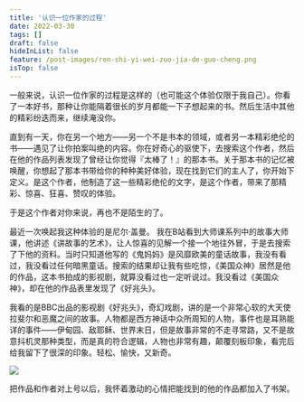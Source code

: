 ```yaml
---
title: '认识一位作家的过程'
date: 2022-03-30
tags: []
draft: false
hideInList: false
feature: /post-images/ren-shi-yi-wei-zuo-jia-de-guo-cheng.png
isTop: false
---
```

一般来说，认识一位作家的过程是这样的（也可能这个体验仅限于我自己）。你看了一本好书，那种让你能隔着很长的岁月都能一下子想起来的书。然后生活中其他的精彩纷迭而来，继续淹没你。

直到有一天，你在另一个地方——另一个不是书本的领域，或者另一本精彩绝伦的书——遇见了让你拍案叫绝的内容。你在好奇心的驱使下，去搜索这个作者，然后在他的作品列表发现了曾经让你觉得『太棒了！』的那本书。关于那本书的记忆被唤醒，你想起了那本书带给你的种种美好体验，现在找到它们的主人了，你开始下定义。是这个作者，他制造了这一些精彩绝伦的文字，是这个作者，带来了那精彩、惊喜、狂喜、赞叹的体验。

于是这个作者对你来说，再也不是陌生的了。

最近一次唤起我这种体验的是尼尔·盖曼。
我在B站看到大师课系列中的故事大师课，他讲述《讲故事的艺术》，让人惊喜的见解一个接一个地往外冒，于是去搜索了下他的资料。当时只知道他写的《鬼妈妈》是风靡欧美的童话故事，我没有看过，我没看过任何暗黑童话。搜索的结果却让我有些吃惊，《美国众神》居然是他的作品，这本书拍成的影视剧，就算没看过也一定听说过。我没看过《美国众神》，却在他的作品表里发现了《好兆头》。

我看的是BBC出品的影视剧《好兆头》，奇幻戏剧，讲的是一个非常心软的大天使拉斐尔和恶魔之间的故事。人物都是西方神话中众所周知的人物，事件也是耳熟能详的事件——伊甸园、敌耶稣、世界末日，但是故事非常的不走寻常路，又不是故意抖机灵那种类型，而是真的符合逻辑，人物也非常有趣，颠覆刻板印象，看完后给我留下了很深的印象。轻松、愉快，又新奇。

![](http://lillianwho.com/post-images/1648641539987.png)

把作品和作者对上号以后，我怀着激动的心情把能找到的他的作品都加入了书架。
